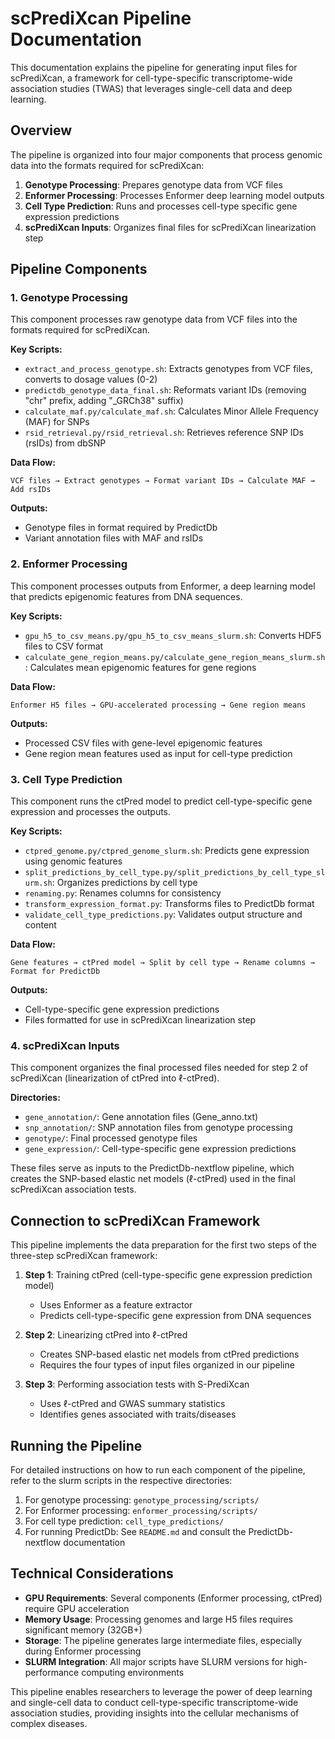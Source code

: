 # scPrediXcan Pipeline Documentation

This documentation explains the pipeline for generating input files for scPrediXcan, a framework for cell-type-specific transcriptome-wide association studies (TWAS) that leverages single-cell data and deep learning.

## Overview

The pipeline is organized into four major components that process genomic data into the formats required for scPrediXcan:

1. **Genotype Processing**: Prepares genotype data from VCF files
2. **Enformer Processing**: Processes Enformer deep learning model outputs
3. **Cell Type Prediction**: Runs and processes cell-type specific gene expression predictions
4. **scPrediXcan Inputs**: Organizes final files for scPrediXcan linearization step

## Pipeline Components

### 1. Genotype Processing

This component processes raw genotype data from VCF files into the formats required for scPrediXcan.

**Key Scripts:**
- `extract_and_process_genotype.sh`: Extracts genotypes from VCF files, converts to dosage values (0-2)
- `predictdb_genotype_data_final.sh`: Reformats variant IDs (removing "chr" prefix, adding "_GRCh38" suffix)
- `calculate_maf.py/calculate_maf.sh`: Calculates Minor Allele Frequency (MAF) for SNPs
- `rsid_retrieval.py/rsid_retrieval.sh`: Retrieves reference SNP IDs (rsIDs) from dbSNP

**Data Flow:**
```
VCF files → Extract genotypes → Format variant IDs → Calculate MAF → Add rsIDs
```

**Outputs:**
- Genotype files in format required by PredictDb
- Variant annotation files with MAF and rsIDs

### 2. Enformer Processing

This component processes outputs from Enformer, a deep learning model that predicts epigenomic features from DNA sequences.

**Key Scripts:**
- `gpu_h5_to_csv_means.py/gpu_h5_to_csv_means_slurm.sh`: Converts HDF5 files to CSV format
- `calculate_gene_region_means.py/calculate_gene_region_means_slurm.sh`: Calculates mean epigenomic features for gene regions

**Data Flow:**
```
Enformer H5 files → GPU-accelerated processing → Gene region means
```

**Outputs:**
- Processed CSV files with gene-level epigenomic features
- Gene region mean features used as input for cell-type prediction

### 3. Cell Type Prediction

This component runs the ctPred model to predict cell-type-specific gene expression and processes the outputs.

**Key Scripts:**
- `ctpred_genome.py/ctpred_genome_slurm.sh`: Predicts gene expression using genomic features
- `split_predictions_by_cell_type.py/split_predictions_by_cell_type_slurm.sh`: Organizes predictions by cell type
- `renaming.py`: Renames columns for consistency
- `transform_expression_format.py`: Transforms files to PredictDb format
- `validate_cell_type_predictions.py`: Validates output structure and content

**Data Flow:**
```
Gene features → ctPred model → Split by cell type → Rename columns → Format for PredictDb
```

**Outputs:**
- Cell-type-specific gene expression predictions
- Files formatted for use in scPrediXcan linearization step

### 4. scPrediXcan Inputs

This component organizes the final processed files needed for step 2 of scPrediXcan (linearization of ctPred into ℓ-ctPred).

**Directories:**
- `gene_annotation/`: Gene annotation files (Gene_anno.txt)
- `snp_annotation/`: SNP annotation files from genotype processing
- `genotype/`: Final processed genotype files
- `gene_expression/`: Cell-type-specific gene expression predictions

These files serve as inputs to the PredictDb-nextflow pipeline, which creates the SNP-based elastic net models (ℓ-ctPred) used in the final scPrediXcan association tests.

## Connection to scPrediXcan Framework

This pipeline implements the data preparation for the first two steps of the three-step scPrediXcan framework:

1. **Step 1**: Training ctPred (cell-type-specific gene expression prediction model)
   - Uses Enformer as a feature extractor
   - Predicts cell-type-specific gene expression from DNA sequences

2. **Step 2**: Linearizing ctPred into ℓ-ctPred
   - Creates SNP-based elastic net models from ctPred predictions
   - Requires the four types of input files organized in our pipeline

3. **Step 3**: Performing association tests with S-PrediXcan
   - Uses ℓ-ctPred and GWAS summary statistics
   - Identifies genes associated with traits/diseases

## Running the Pipeline

For detailed instructions on how to run each component of the pipeline, refer to the slurm scripts in the respective directories:

1. For genotype processing: `genotype_processing/scripts/`
2. For Enformer processing: `enformer_processing/scripts/`
3. For cell type prediction: `cell_type_predictions/`
4. For running PredictDb: See `README.md` and consult the PredictDb-nextflow documentation

## Technical Considerations

- **GPU Requirements**: Several components (Enformer processing, ctPred) require GPU acceleration
- **Memory Usage**: Processing genomes and large H5 files requires significant memory (32GB+)
- **Storage**: The pipeline generates large intermediate files, especially during Enformer processing
- **SLURM Integration**: All major scripts have SLURM versions for high-performance computing environments

This pipeline enables researchers to leverage the power of deep learning and single-cell data to conduct cell-type-specific transcriptome-wide association studies, providing insights into the cellular mechanisms of complex diseases.